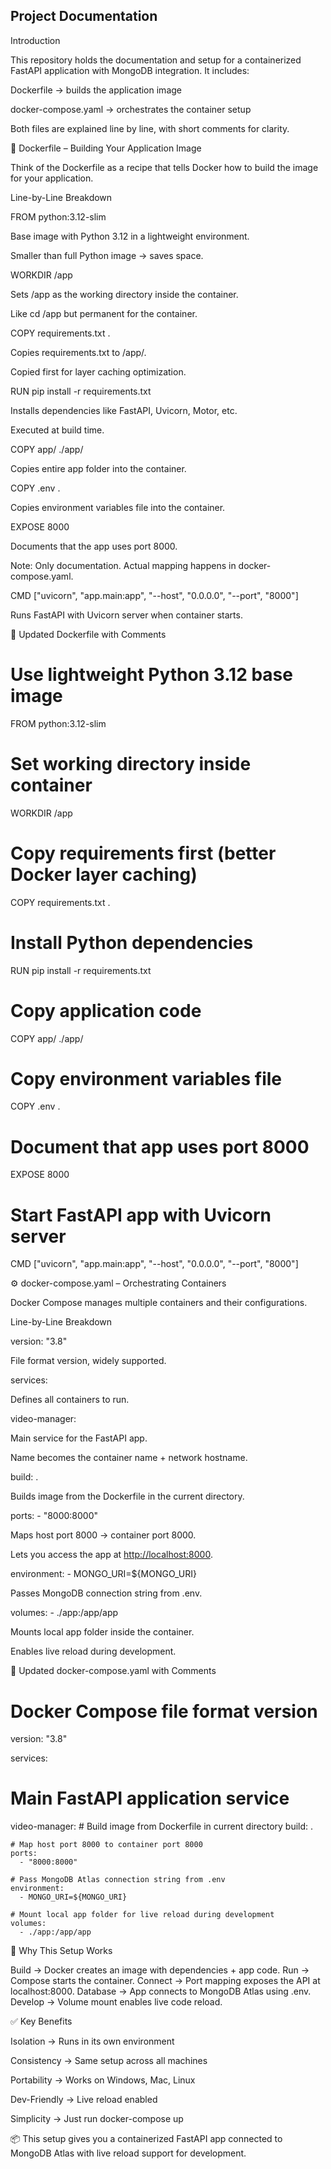 ## Project Documentation

Introduction

This repository holds the documentation and setup for a containerized FastAPI application with MongoDB integration.
It includes:

Dockerfile → builds the application image

docker-compose.yaml → orchestrates the container setup

Both files are explained line by line, with short comments for clarity.

🚀 Dockerfile – Building Your Application Image

Think of the Dockerfile as a recipe that tells Docker how to build the image for your application.

Line-by-Line Breakdown

FROM python:3.12-slim

Base image with Python 3.12 in a lightweight environment.

Smaller than full Python image → saves space.

WORKDIR /app

Sets /app as the working directory inside the container.

Like cd /app but permanent for the container.

COPY requirements.txt .

Copies requirements.txt to /app/.

Copied first for layer caching optimization.

RUN pip install -r requirements.txt

Installs dependencies like FastAPI, Uvicorn, Motor, etc.

Executed at build time.

COPY app/ ./app/

Copies entire app folder into the container.

COPY .env .

Copies environment variables file into the container.

EXPOSE 8000

Documents that the app uses port 8000.

Note: Only documentation. Actual mapping happens in docker-compose.yaml.

CMD ["uvicorn", "app.main:app", "--host", "0.0.0.0", "--port", "8000"]

Runs FastAPI with Uvicorn server when container starts.

📄 Updated Dockerfile with Comments

# Use lightweight Python 3.12 base image

FROM python:3.12-slim

# Set working directory inside container

WORKDIR /app

# Copy requirements first (better Docker layer caching)

COPY requirements.txt .

# Install Python dependencies

RUN pip install -r requirements.txt

# Copy application code

COPY app/ ./app/

# Copy environment variables file

COPY .env .

# Document that app uses port 8000

EXPOSE 8000

# Start FastAPI app with Uvicorn server

CMD ["uvicorn", "app.main:app", "--host", "0.0.0.0", "--port", "8000"]

⚙️ docker-compose.yaml – Orchestrating Containers

Docker Compose manages multiple containers and their configurations.

Line-by-Line Breakdown

version: "3.8"

File format version, widely supported.

services:

Defines all containers to run.

video-manager:

Main service for the FastAPI app.

Name becomes the container name + network hostname.

build: .

Builds image from the Dockerfile in the current directory.

ports: - "8000:8000"

Maps host port 8000 → container port 8000.

Lets you access the app at <http://localhost:8000>.

environment: - MONGO_URI=${MONGO_URI}

Passes MongoDB connection string from .env.

volumes: - ./app:/app/app

Mounts local app folder inside the container.

Enables live reload during development.

📄 Updated docker-compose.yaml with Comments

# Docker Compose file format version

version: "3.8"

services:

# Main FastAPI application service

  video-manager:
    # Build image from Dockerfile in current directory
    build: .

    # Map host port 8000 to container port 8000
    ports:
      - "8000:8000"

    # Pass MongoDB Atlas connection string from .env
    environment:
      - MONGO_URI=${MONGO_URI}

    # Mount local app folder for live reload during development
    volumes:
      - ./app:/app/app

🔄 Why This Setup Works

Build → Docker creates an image with dependencies + app code.
Run → Compose starts the container.
Connect → Port mapping exposes the API at localhost:8000.
Database → App connects to MongoDB Atlas using .env.
Develop → Volume mount enables live code reload.

✅ Key Benefits

Isolation → Runs in its own environment

Consistency → Same setup across all machines

Portability → Works on Windows, Mac, Linux

Dev-Friendly → Live reload enabled

Simplicity → Just run docker-compose up

📦 This setup gives you a containerized FastAPI app connected to MongoDB Atlas with live reload support for development.
